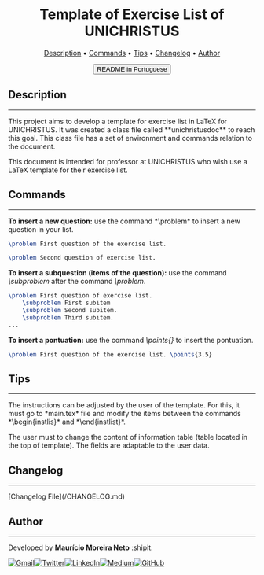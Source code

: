 <!-- Title -->
<div align="center">
    <h1><b>Template of Exercise List of UNICHRISTUS</b></h1>
</div>

<!-- Table of Contents -->
<p align="center">
    <a href="#description">Description</a> •
    <a href="#commands">Commands</a> •
    <a href="#tips">Tips</a> •
    <a href="#changelog">Changelog</a> •
    <a href="#author">Author</a>
</p>

<p align="center"><button href="README.md">README in Portuguese</button></p>

<!-- section -->
## Description
<hr/>
<p> This project aims to develop a template for exercise list in LaTeX for UNICHRISTUS. It was created a class file called **unichristusdoc** to reach this goal. This class file has a set of environment and commands relation to the document.

This document is intended for professor at UNICHRISTUS who wish use a LaTeX template for their exercise list.</p>


## Commands
<hr/>
<b>To insert a new question:</b> use the command *\problem* to insert a new question in your list.

```tex
\problem First question of the exercise list.

\problem Second question of exercise list.
```

<b>To insert a subquestion (items of the question):</b> use the command *\subproblem* after the command *\problem*.

```tex
\problem First question of exercise list.
    \subproblem First subitem
    \subproblem Second subitem.
    \subproblem Third subitem.
...
```

<b>To insert a pontuation:</b> use the command *\points{}* to insert the pontuation.

```tex
\problem First question of the exercise list. \points{3.5}
```

## Tips
<hr/>
<p> The instructions can be adjusted by the user of the template. For this, it must go to *main.tex* file and modify the items between the commands *\begin{instlis}* and *\end{instlist}*.</p>

<p>The user must to change the content of information table (table located in the top of template). The fields are adaptable to the user data. </p>

## Changelog
<hr/>
[Changelog File](/CHANGELOG.md)

## Author
<hr/>

Developed by <b>Maurício Moreira Neto</b> :shipit: 

[![Gmail](https://img.shields.io/badge/Gmail-D14836?style=for-the-badge&logo=gmail&logoColor=white)](mailto:mauricio.moreira@unichristus.edu.br)[![Twitter](https://img.shields.io/badge/Twitter-1DA1F2?style=for-the-badge&logo=twitter&logoColor=white)](https://twitter.com/maumneto)[![LinkedIn](https://img.shields.io/badge/LinkedIn-0077B5?style=for-the-badge&logo=linkedin&logoColor=white)](https://www.linkedin.com/in/maumneto/)[![Medium](https://img.shields.io/badge/Medium-12100E?style=for-the-badge&logo=medium&logoColor=white)](https://medium.com/@maumneto)[![GitHub](https://img.shields.io/badge/GitHub-100000?style=for-the-badge&logo=github&logoColor=white)](https://github.com/profmauricioneto)